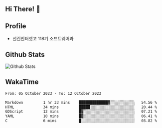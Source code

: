 ## Hi There! 👋

## Profile

-   선린인터넷고 118기 소프트웨어과

## Github Stats

![Github Stats](https://github-readme-stats.vercel.app/api/top-langs/?username=NY0510&theme=tokyonight&hide_border=true&layout=compact)

## WakaTime

<!--START_SECTION:waka-->

```txt
From: 05 October 2023 - To: 12 October 2023

Markdown         1 hr 33 mins    █████████████▓░░░░░░░░░░░   54.56 %
HTML             34 mins         █████░░░░░░░░░░░░░░░░░░░░   20.44 %
GDScript         12 mins         █▓░░░░░░░░░░░░░░░░░░░░░░░   07.21 %
YAML             10 mins         █▓░░░░░░░░░░░░░░░░░░░░░░░   06.41 %
C                6 mins          █░░░░░░░░░░░░░░░░░░░░░░░░   03.82 %
```

<!--END_SECTION:waka-->
